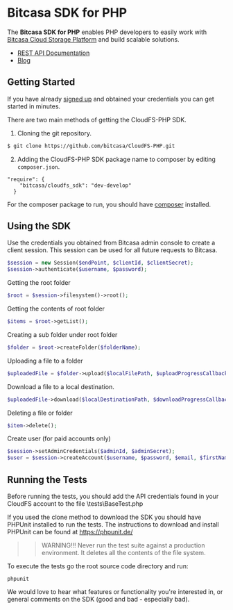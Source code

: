 # Bitcasa SDK for PHP
  
The **Bitcasa SDK for PHP** enables PHP developers to easily work with [Bitcasa Cloud Storage Platform](https://www.bitcasa.com/) and build scalable solutions.

* [REST API Documentation](https://developer.bitcasa.com/cloudfs-rest-documentation/)
* [Blog](http://blog.bitcasa.com/) 

## Getting Started

If you have already [signed up](https://www.bitcasa.com/cloudfs/pricing) and obtained your credentials you can get started in minutes.

There are two main methods of getting the CloudFS-PHP SDK.

1. Cloning the git repository.

  ```bash
  $ git clone https://github.com/bitcasa/CloudFS-PHP.git
  ```
  
2. Adding the CloudFS-PHP SDK package name to composer by editing `composer.json`.

  ```
  "require": {
      "bitcasa/cloudfs_sdk": "dev-develop"
    }
  ```
For the composer package to run, you should have [composer](https://getcomposer.org/) installed.

## Using the SDK

Use the credentials you obtained from Bitcasa admin console to create a client session. This session can be used for all future requests to Bitcasa.

```php
$session = new Session($endPoint, $clientId, $clientSecret);
$session->authenticate($username, $password);
```

Getting the root folder

```php
$root = $session->filesystem()->root();
```

Getting the contents of root folder

```php
$items = $root->getList();
```

Creating a sub folder under root folder

```php
$folder = $root->createFolder($folderName);
```
Uploading a file to a folder

```php
$uploadedFile = $folder->upload($localFilePath, $uploadProgressCallback, Exists::OVERWRITE);
```

Download a file to a local destination.

```php
$uploadedFile->download($localDestinationPath, $downloadProgressCallback);
```

Deleting a file or folder

```php
$item->delete();
```

Create user (for paid accounts only)

```php
$session->setAdminCredentials($adminId, $adminSecret);
$user = $session->createAccount($username, $password, $email, $firstName, $lastName);
```

## Running the Tests

Before running the tests, you should add the API credentials found in your CloudFS account to the file \tests\BaseTest.php

If you used the clone method to download the SDK you should have PHPUnit installed to run the tests. The instructions to download and install PHPUnit can be found at https://phpunit.de/ 

>>WARNING!!! Never run the test suite against a production environment. It deletes all the contents of the file system.

To execute the tests go the root source code directory and run:
```
phpunit
```

We would love to hear what features or functionality you're interested in, or general comments on the SDK (good and bad - especially bad).

